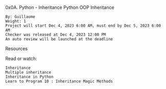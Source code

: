 0x0A. Python - Inheritance
Python OOP Inheritance

    By: Guillaume
    Weight: 1
    Project will start Dec 4, 2023 6:00 AM, must end by Dec 5, 2023 6:00 AM
    Checker was released at Dec 4, 2023 12:00 PM
    An auto review will be launched at the deadline

Resources

Read or watch:

    Inheritance
    Multiple inheritance
    Inheritance in Python
    Learn to Program 10 : Inheritance Magic Methods

